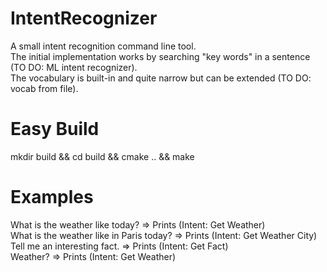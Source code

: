 # IntentRecognizer
A small intent recognition command line tool.  
The initial implementation works by searching "key words" in a sentence (TO DO: ML intent recognizer).  
The vocabulary is built-in and quite narrow but can be extended (TO DO: vocab from file).  

# Easy Build
mkdir build && cd build && cmake .. && make  

# Examples
What is the weather like today? => Prints (Intent: Get Weather)  
What is the weather like in Paris today? => Prints (Intent: Get Weather City)  
Tell me an interesting fact. => Prints (Intent: Get Fact)  
Weather? => Prints (Intent: Get Weather)  
